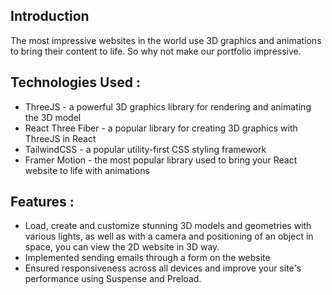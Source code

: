 ## Introduction
The most impressive websites in the world use 3D graphics and animations to bring their content to life. So why not make our portfolio impressive. 
 
## Technologies Used :
- ThreeJS - a powerful 3D graphics library for rendering and animating the 3D model
- React Three Fiber - a popular library for creating 3D graphics with ThreeJS in React
- TailwindCSS - a popular utility-first CSS styling framework
- Framer Motion - the most popular library used to bring your React website to life with animations


## Features :
- Load, create and customize stunning 3D models and geometries with various lights, as well as with a camera and positioning of an object in space, you can view the 2D website in 3D way.
- Implemented sending emails through a form on the website
- Ensured responsiveness across all devices and improve your site's performance using Suspense and Preload.


 
 
